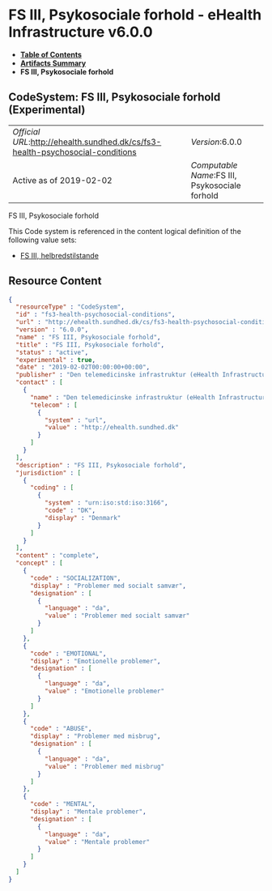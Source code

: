 # FS III, Psykosociale forhold - eHealth Infrastructure v6.0.0

* [**Table of Contents**](toc.md)
* [**Artifacts Summary**](artifacts.md)
* **FS III, Psykosociale forhold**

## CodeSystem: FS III, Psykosociale forhold (Experimental) 

| | |
| :--- | :--- |
| *Official URL*:http://ehealth.sundhed.dk/cs/fs3-health-psychosocial-conditions | *Version*:6.0.0 |
| Active as of 2019-02-02 | *Computable Name*:FS III, Psykosociale forhold |

 
FS III, Psykosociale forhold 

 This Code system is referenced in the content logical definition of the following value sets: 

* [FS III, helbredstilstande](ValueSet-fs3-health.md)



## Resource Content

```json
{
  "resourceType" : "CodeSystem",
  "id" : "fs3-health-psychosocial-conditions",
  "url" : "http://ehealth.sundhed.dk/cs/fs3-health-psychosocial-conditions",
  "version" : "6.0.0",
  "name" : "FS III, Psykosociale forhold",
  "title" : "FS III, Psykosociale forhold",
  "status" : "active",
  "experimental" : true,
  "date" : "2019-02-02T00:00:00+00:00",
  "publisher" : "Den telemedicinske infrastruktur (eHealth Infrastructure)",
  "contact" : [
    {
      "name" : "Den telemedicinske infrastruktur (eHealth Infrastructure)",
      "telecom" : [
        {
          "system" : "url",
          "value" : "http://ehealth.sundhed.dk"
        }
      ]
    }
  ],
  "description" : "FS III, Psykosociale forhold",
  "jurisdiction" : [
    {
      "coding" : [
        {
          "system" : "urn:iso:std:iso:3166",
          "code" : "DK",
          "display" : "Denmark"
        }
      ]
    }
  ],
  "content" : "complete",
  "concept" : [
    {
      "code" : "SOCIALIZATION",
      "display" : "Problemer med socialt samvær",
      "designation" : [
        {
          "language" : "da",
          "value" : "Problemer med socialt samvær"
        }
      ]
    },
    {
      "code" : "EMOTIONAL",
      "display" : "Emotionelle problemer",
      "designation" : [
        {
          "language" : "da",
          "value" : "Emotionelle problemer"
        }
      ]
    },
    {
      "code" : "ABUSE",
      "display" : "Problemer med misbrug",
      "designation" : [
        {
          "language" : "da",
          "value" : "Problemer med misbrug"
        }
      ]
    },
    {
      "code" : "MENTAL",
      "display" : "Mentale problemer",
      "designation" : [
        {
          "language" : "da",
          "value" : "Mentale problemer"
        }
      ]
    }
  ]
}

```
